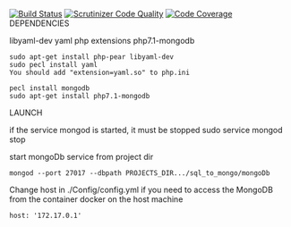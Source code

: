 [![Build Status](https://travis-ci.org/GavukaAlexandr/SqlToMongo.svg?branch=master)](https://travis-ci.org/GavukaAlexandr/SqlToMongo)
[![Scrutinizer Code Quality](https://scrutinizer-ci.com/g/GavukaAlexandr/SqlToMongo/badges/quality-score.png?b=dev)](https://scrutinizer-ci.com/g/GavukaAlexandr/SqlToMongo/?branch=dev)
[![Code Coverage](https://scrutinizer-ci.com/g/GavukaAlexandr/SqlToMongo/badges/coverage.png?b=master)](https://scrutinizer-ci.com/g/GavukaAlexandr/SqlToMongo/?branch=master)
DEPENDENCIES

libyaml-dev
yaml php extensions
php7.1-mongodb
````
sudo apt-get install php-pear libyaml-dev
sudo pecl install yaml
You should add "extension=yaml.so" to php.ini

pecl install mongodb
sudo apt-get install php7.1-mongodb

````

LAUNCH

if the service mongod is started, it must be stopped
sudo service mongod stop

start mongoDb service from project dir
````
mongod --port 27017 --dbpath PROJECTS_DIR.../sql_to_mongo/mongoDb
````

Change host in ./Config/config.yml if you need to access the MongoDB
from the container docker on the host machine
````
host: '172.17.0.1'
````

